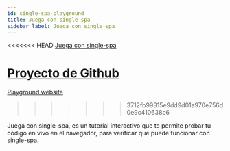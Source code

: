 ```yaml
---
id: single-spa-playground
title: Juega con single-spa
sidebar_label: Juega con single-spa
---
```


<<<<<<< HEAD
[Juega con single-spa](http://single-spa-playground.org)

[Proyecto de Github](https://github.com/single-spa/single-spa-playground)
=======
[Playground website](http://single-spa-playground.org)
>>>>>>> 3712fb99815e9dd9d01a970e756d0e9c410638c6

Juega con single-spa, es un tutorial interactivo que te permite probar tu código en vivo en el navegador, para verificar que puede funcionar con single-spa.

